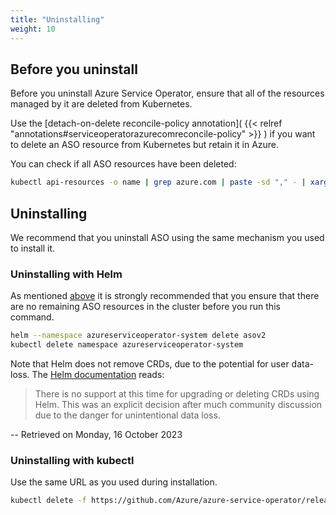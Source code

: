 ```yaml
---
title: "Uninstalling"
weight: 10
---
```


## Before you uninstall

Before you uninstall Azure Service Operator, ensure that all of the resources managed by it are deleted from Kubernetes.

Use the [detach-on-delete reconcile-policy annotation]( {{< relref "annotations#serviceoperatorazurecomreconcile-policy" >}} )
if you want to delete an ASO resource from Kubernetes but retain it in Azure.

You can check if all ASO resources have been deleted:

``` bash
kubectl api-resources -o name | grep azure.com | paste -sd "," - | xargs kubectl get -A
``````

## Uninstalling

We recommend that you uninstall ASO using the same mechanism you used to install it.

### Uninstalling with Helm

As mentioned [above](#before-you-uninstall) it is strongly recommended that you
ensure that there are no remaining ASO resources in the cluster before you run this command.

``` bash
helm --namespace azureserviceoperator-system delete asov2
kubectl delete namespace azureserviceoperator-system
```

Note that Helm does not remove CRDs, due to the potential for user data-loss. The [Helm documentation](https://helm.sh/docs/chart_best_practices/custom_resource_definitions/) reads:

> There is no support at this time for upgrading or deleting CRDs using Helm. This was an explicit decision after much community discussion due to the danger for unintentional data loss.

-- Retrieved on Monday, 16 October 2023

### Uninstalling with kubectl

Use the same URL as you used during installation.

```bash
kubectl delete -f https://github.com/Azure/azure-service-operator/releases/download/v2.3.0/azureserviceoperator_v2.3.0.yaml
```
